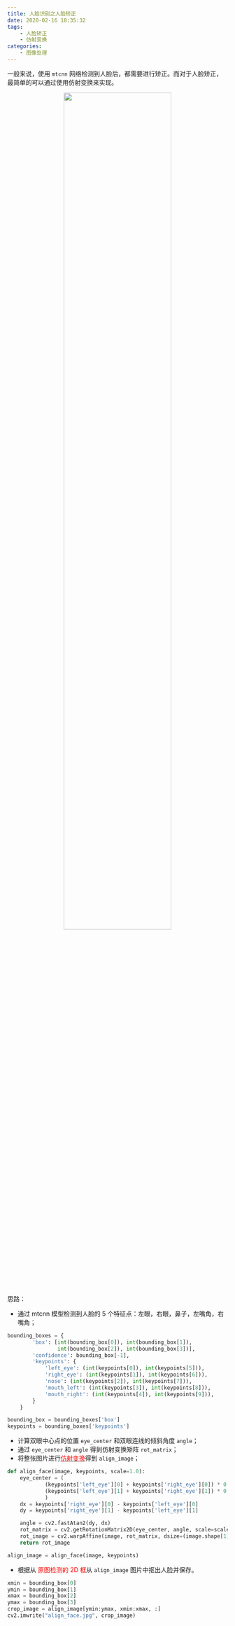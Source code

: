 ```yaml
---
title: 人脸识别之人脸矫正
date: 2020-02-16 18:35:32
tags:
	- 人脸矫正
	- 仿射变换
categories:
	- 图像处理
---
```


一般来说，使用 `mtcnn` 网络检测到人脸后，都需要进行矫正。而对于人脸矫正，最简单的可以通过使用仿射变换来实现。

<p align="center">
    <img width="70%" src="https://cdn.jsdelivr.net/gh/YunYang1994/blogimgs/人脸识别之人脸矫正-20210509001447.jpg">
</p>

<!-- more -->

思路：

- 通过 mtcnn 模型检测到人脸的 5 个特征点：左眼，右眼，鼻子，左嘴角，右嘴角；

```python
bounding_boxes = {
        'box': [int(bounding_box[0]), int(bounding_box[1]),
                int(bounding_box[2]), int(bounding_box[3])],
        'confidence': bounding_box[-1],
        'keypoints': {
            'left_eye': (int(keypoints[0]), int(keypoints[5])),
            'right_eye': (int(keypoints[1]), int(keypoints[6])),
            'nose': (int(keypoints[2]), int(keypoints[7])),
            'mouth_left': (int(keypoints[3]), int(keypoints[8])),
            'mouth_right': (int(keypoints[4]), int(keypoints[9])),
        }
    }

bounding_box = bounding_boxes['box']
keypoints = bounding_boxes['keypoints']
```

- 计算双眼中心点的位置 `eye_center` 和双眼连线的倾斜角度 `angle`；
- 通过 `eye_center` 和 `angle` 得到仿射变换矩阵 `rot_matrix`；
- 将整张图片进行[<font color=red>仿射变换</font>](https://yunyang1994.github.io/posts/AffineTransformation/)得到 `align_image`；

```python
def align_face(image, keypoints, scale=1.0):
    eye_center = (
            (keypoints['left_eye'][0] + keypoints['right_eye'][0]) * 0.5,
            (keypoints['left_eye'][1] + keypoints['right_eye'][1]) * 0.5,
            )
    dx = keypoints['right_eye'][0] - keypoints['left_eye'][0]
    dy = keypoints['right_eye'][1] - keypoints['left_eye'][1]

    angle = cv2.fastAtan2(dy, dx)
    rot_matrix = cv2.getRotationMatrix2D(eye_center, angle, scale=scale)
    rot_image = cv2.warpAffine(image, rot_matrix, dsize=(image.shape[1], image.shape[0]))
    return rot_image

align_image = align_face(image, keypoints)
```

- 根据从 <font color=red>原图检测的 2D 框</font>从 `align_image` 图片中抠出人脸并保存。

```python
xmin = bounding_box[0]
ymin = bounding_box[1]
xmax = bounding_box[2]
ymax = bounding_box[3]
crop_image = align_image[ymin:ymax, xmin:xmax, :]
cv2.imwrite("align_face.jpg", crop_image)
```
